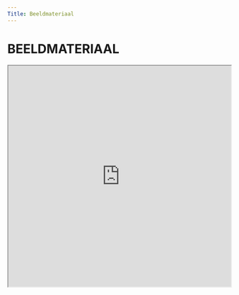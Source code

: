 ```yaml
---
Title: Beeldmateriaal
---
```


# BEELDMATERIAAL
<iframe src="https://mediakunst.be/openhouse/" title="description" height="500px" width="100%">

